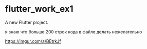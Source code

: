# flutter_work_ex1

A new Flutter project.

я знаю что больше 200 строк кода в файле делать нежелательно

https://imgur.com/a/BEtrkJf

